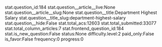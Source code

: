 stat.question_id:184
stat.question__article__live:None
stat.question__article__slug:None
stat.question__title:Department Highest Salary
stat.question__title_slug:department-highest-salary
stat.question__hide:False
stat.total_acs:12603
stat.total_submitted:33077
stat.total_column_articles:7
stat.frontend_question_id:184
stat.is_new_question:False
status:None
difficulty.level:2
paid_only:False
is_favor:False
frequency:0
progress:0
